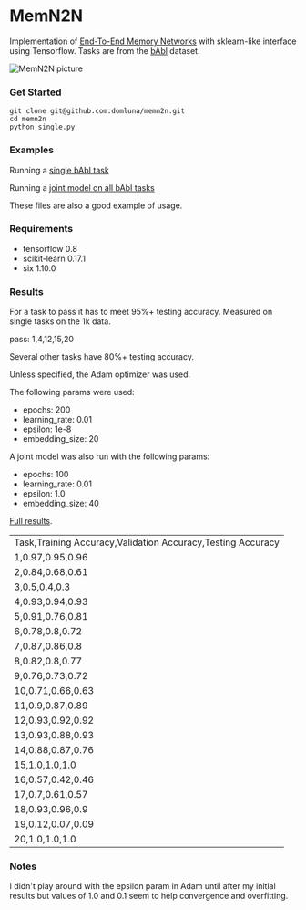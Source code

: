 # MemN2N

Implementation of [End-To-End Memory Networks](http://arxiv.org/abs/1503.08895) with sklearn-like interface using Tensorflow. Tasks are from the [bAbl](http://arxiv.org/abs/1502.05698) dataset.

![MemN2N picture](https://www.dropbox.com/s/3rdwfxt80v45uqm/Screenshot%202015-11-19%2000.57.27.png?dl=1)

### Get Started

```
git clone git@github.com:domluna/memn2n.git
cd memn2n
python single.py
```

### Examples

Running a [single bAbI task](./single.py)

Running a [joint model on all bAbI tasks](./joint.py)

These files are also a good example of usage.

### Requirements

* tensorflow 0.8
* scikit-learn 0.17.1
* six 1.10.0

### Results

For a task to pass it has to meet 95%+ testing accuracy. Measured on single tasks on the 1k data.

pass: 1,4,12,15,20

Several other tasks have 80%+ testing accuracy.

Unless specified, the Adam optimizer was used.

The following params were used:
  * epochs: 200
  * learning_rate: 0.01
  * epsilon: 1e-8
  * embedding_size: 20

A joint model was also run with the following params:
  * epochs: 100
  * learning_rate: 0.01
  * epsilon: 1.0
  * embedding_size: 40

[Full results](./results/joint_100_epochs.csv).

|                                                             | 
|-------------------------------------------------------------| 
| Task,Training Accuracy,Validation Accuracy,Testing Accuracy | 
| 1,0.97,0.95,0.96                                            | 
| 2,0.84,0.68,0.61                                            | 
| 3,0.5,0.4,0.3                                               | 
| 4,0.93,0.94,0.93                                            | 
| 5,0.91,0.76,0.81                                            | 
| 6,0.78,0.8,0.72                                             | 
| 7,0.87,0.86,0.8                                             | 
| 8,0.82,0.8,0.77                                             | 
| 9,0.76,0.73,0.72                                            | 
| 10,0.71,0.66,0.63                                           | 
| 11,0.9,0.87,0.89                                            | 
| 12,0.93,0.92,0.92                                           | 
| 13,0.93,0.88,0.93                                           | 
| 14,0.88,0.87,0.76                                           | 
| 15,1.0,1.0,1.0                                              | 
| 16,0.57,0.42,0.46                                           | 
| 17,0.7,0.61,0.57                                            | 
| 18,0.93,0.96,0.9                                            | 
| 19,0.12,0.07,0.09                                           | 
| 20,1.0,1.0,1.0                                              | 


### Notes

I didn't play around with the epsilon param in Adam until after my initial results but values of 1.0 and 0.1 seem to help convergence and overfitting.
